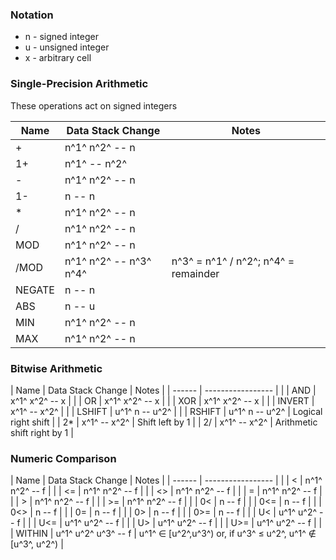 ### Notation

* n - signed integer
* u - unsigned integer
* x - arbitrary cell

### Single-Precision Arithmetic

These operations act on signed integers

| Name   | Data Stack Change      | Notes                                |
| ---    | ---                    | ---                                  |
| +      | n^1^ n^2^ -- n         |                                      |
| 1+     | n^1^ -- n^2^           |                                      |
| -      | n^1^ n^2^ -- n         |                                      |
| 1-     | n -- n                 |                                      |
| *      | n^1^ n^2^ -- n         |                                      |
| /      | n^1^ n^2^ -- n         |                                      |
| MOD    | n^1^ n^2^ -- n         |                                      |
| /MOD   | n^1^ n^2^ -- n^3^ n^4^ | n^3^ = n^1^ / n^2^; n^4^ = remainder |
| NEGATE | n -- n                 |                                      |
| ABS    | n -- u                 |                                      |
| MIN    | n^1^ n^2^ -- n         |                                      |
| MAX    | n^1^ n^2^ -- n         |                                      |

### Bitwise Arithmetic

| Name   | Data Stack Change | Notes                       |
| ------ | ----------------- |                             |
| AND    | x^1^ x^2^ -- x    |                             |
| OR     | x^1^ x^2^ -- x    |                             |
| XOR    | x^1^ x^2^ -- x    |                             |
| INVERT | x^1^ -- x^2^      |                             |
| LSHIFT | u^1^ n -- u^2^    |                             |
| RSHIFT | u^1^ n -- u^2^    | Logical right shift         |
| 2*     | x^1^ -- x^2^      | Shift left by 1             |
| 2/     | x^1^ -- x^2^      | Arithmetic shift right by 1 |

### Numeric Comparison

| Name   | Data Stack Change   | Notes                                                      |
| ------ | -----------------   |                                                            |
| <      | n^1^ n^2^ -- f      |                                                            |
| <=     | n^1^ n^2^ -- f      |                                                            |
| <>     | n^1^ n^2^ -- f      |                                                            |
| =      | n^1^ n^2^ -- f      |                                                            |
| >      | n^1^ n^2^ -- f      |                                                            |
| >=     | n^1^ n^2^ -- f      |                                                            |
| 0<     | n -- f              |                                                            |
| 0<=    | n -- f              |                                                            |
| 0<>    | n -- f              |                                                            |
| 0=     | n -- f              |                                                            |
| 0>     | n -- f              |                                                            |
| 0>=    | n -- f              |                                                            |
| U<     | u^1^ u^2^ -- f      |                                                            |
| U<=    | u^1^ u^2^ -- f      |                                                            |
| U>     | u^1^ u^2^ -- f      |                                                            |
| U>=    | u^1^ u^2^ -- f      |                                                            |
| WITHIN | u^1^ u^2^ u^3^ -- f | u^1^ ∈ [u^2^,u^3^) or, if u^3^ ≤ u^2^, u^1^ ∉ [u^3^, u^2^) |

<!-- ### Floating Arithmetic

#### TODO: finish

| Name      | Data Stack Change | Floating Stack Change | Notes                                               |
| ---       | ---               | ---                   |                                                     |
| F+        | --                | r^1^ r^2^ -- r^3^     |                                                     |
| F-        | --                | r^1^ r^2^ -- r^3^     |                                                     |
| F*        | --                | r^1^ r^2^ -- r^3^     |                                                     |
| F/        | --                | r^1^ r^2^ -- r^3^     |                                                     |
| FNEGATE   | --                | r^1^ -- r^2^          |                                                     |
| FABS      | --                | r^1^ -- r^2^          |                                                     |
| FMAX      | --                | r^1^ r^2^ -- r^3^     |                                                     |
| FMIN      | --                | r^1^ r^2^ -- r^3^     |                                                     |
| FLOOR     | --                | r^1^ -- r^2^          | Rounds towards -∞                                   |
| FROUND    | --                | r^1^ -- r^2^          | Rounds to nearest integral                          |
| F**       | --                | r^1^ r^2^ -- r^3^     | raise r^1^ to the r^2^th power                      |
| FSQRT     | --                | r^1^ -- r^2^          |                                                     |
| FEXP      | --                | r^1^ -- r^2^          |                                                     |
| FEXPM1    | --                | r^1^ -- r^2^          | e^r<sup>1</sup>^-1                                  |
| FLN       | --                | r^1^ -- r^2^          | log<sub>e</sub>(r^1^)                               |
| FLNP1     | --                | r^1^ -- r^2^          | log<sub>e</sub>(r^1^ + 1)                           |
| FLOG      | --                | r^1^ -- r^2^          | log<sub>10</sub>(r^1^)                              |
| FALOG     | --                | r^1^ -- r^2^          | 10^r<sup>1</sup>^                                   |
| F2*       | --                | r^1^ -- r^2^          | r^1^ * 2.0                                          |
| F2/       | --                | r^1^ -- r^2^          | r^1^ * 0.5                                          |
| 1/F       | --                | r^1^ -- r^2^          | 1.0 / r^1^                                          |
| PRECISION | -- u              | --                    | The number of significant digits used by F. FE. FS. |
 -->
